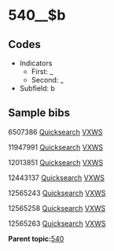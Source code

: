# 540\_\_$b

## Codes

-   Indicators
    -   First: \_
    -   Second: \_
-   Subfield: b

## Sample bibs

6507386 [Quicksearch](https://search.library.yale.edu/catalog/6507386) [VXWS](http://prodorbis.library.yale.edu:7014/vxws/GetHoldingsService?bibId=6507386)

11947991 [Quicksearch](https://search.library.yale.edu/catalog/11947991) [VXWS](http://prodorbis.library.yale.edu:7014/vxws/GetHoldingsService?bibId=11947991)

12013851 [Quicksearch](https://search.library.yale.edu/catalog/12013851) [VXWS](http://prodorbis.library.yale.edu:7014/vxws/GetHoldingsService?bibId=12013851)

12443137 [Quicksearch](https://search.library.yale.edu/catalog/12443137) [VXWS](http://prodorbis.library.yale.edu:7014/vxws/GetHoldingsService?bibId=12443137)

12565243 [Quicksearch](https://search.library.yale.edu/catalog/12565243) [VXWS](http://prodorbis.library.yale.edu:7014/vxws/GetHoldingsService?bibId=12565243)

12565258 [Quicksearch](https://search.library.yale.edu/catalog/12565258) [VXWS](http://prodorbis.library.yale.edu:7014/vxws/GetHoldingsService?bibId=12565258)

12565263 [Quicksearch](https://search.library.yale.edu/catalog/12565263) [VXWS](http://prodorbis.library.yale.edu:7014/vxws/GetHoldingsService?bibId=12565263)

**Parent topic:**[540](../../tags/540/540.md)

